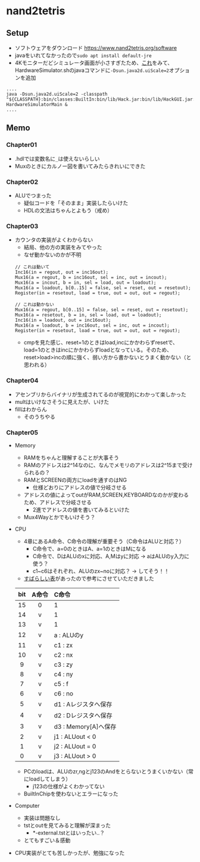 # nand2tetris
## Setup
- ソフトウェアをダウンロード https://www.nand2tetris.org/software<br>
- javaをいれてなかったので`sudo apt install default-jre`<br>
- 4Kモニターだどシミュレータ画面が小さすぎたため、[これ](http://nand2tetris-questions-and-answers-forum.52.s1.nabble.com/4k-resolution-not-DPI-aware-td4030046.html)をみて、HardwareSimulator.shのjavaコマンドに`-Dsun.java2d.uiScale=2`オプションを追加
```
....
java -Dsun.java2d.uiScale=2 -classpath "${CLASSPATH}:bin/classes:BuiltIn:bin/lib/Hack.jar:bin/lib/HackGUI.jar:bin/lib/Simulators.jar:bin/lib/SimulatorsGUI.jar:bin/lib/Compilers.jar" HardwareSimulatorMain &
....
```
## Memo
### Chapter01
- .hdlでは変数名に`_`は使えないらしい
- Muxのときにカルノー図を書いてみたらきれいにできた
### Chapter02
- ALUでつまった
  - 疑似コードを「そのまま」実装したらいけた
  - HDLの文法はちゃんとよもう（戒め）
### Chapter03
- カウンタの実装がよくわからない
  - 結局、他の方の実装をみてやった
  - なぜ動かないのかが不明
  ```
  // これは動いて
  Inc16(in = regout, out = inc16out);
  Mux16(a = regout, b = inc16out, sel = inc, out = incout);
  Mux16(a = incout, b = in, sel = load, out = loadout);
  Mux16(a = loadout, b[0..15] = false, sel = reset, out = resetout);
  Register(in = resetout, load = true, out = out, out = regout);

  // これは動かない
  Mux16(a = regout, b[0..15] = false, sel = reset, out = resetout);
  Mux16(a = resetout, b = in, sel = load, out = loadout);
  Inc16(in = loadout, out = inc16out);
  Mux16(a = loadout, b = inc16out, sel = inc, out = incout);
  Register(in = resetout, load = true, out = out, out = regout);
  ```
  - cmpを見た感じ、reset=1のときはload,incにかかわらずresetで、load=1のときはincにかかわらずloadとなっている。そのため、reset>load>incの順に強く、弱い方から書かないとうまく動かない（と思われる）
### Chapter04
- アセンブリからバイナリが生成されてるのが視覚的にわかって楽しかった
- multはいけなさそうに見えたが、いけた
- fillはわからん
  - そのうちやる
### Chapter05
- Memory
  - RAMをちゃんと理解することが大事そう
  - RAMのアドレスは2^14なのに、なんでメモリのアドレスは2^15まで受けられるの？
  - RAMとSCREENの両方にloadを通すのはNG
    - 仕様どおりにアドレスの値で分岐させる
  - アドレスの値によってoutがRAM,SCREEN,KEYBOARDなのかが変わるため、アドレスで分岐させる
    - 2進でアドレスの値を書いてみるといけた
  - Mux4Wayとかでもいけそう？
- CPU
  - 4章にあるA命令、C命令の理解が重要そう（C命令はALUと対応？）
    - C命令で、a=0のときはA、a=1のときはMになる
    - C命令で、DはALUのxに対応、A,Mはyに対応 -> aはALUのy入力に使う？
    - c1\~c6はそれぞれ、ALUのzx\~noに対応？ -> してそう！！
  - [すばらしい表](https://nihemak.hatenablog.com/entry/2019/04/28/150541#CPU)があったので参考にさせていただきました

  | bit  | A命令 | C命令|
  | :--: | :-:   | :-   |
  | 15 | 0 | 1 |
  | 14 | v | 1 |
  | 13 | v | 1 |
  | 12 | v |a : ALUのy |
  | 11 | v |c1 : zx |
  | 10 | v |c2 : nx |
  | 9  | v |c3 : zy |
  | 8  | v |c4 : ny |
  | 7  | v |c5 : f |
  | 6  | v |c6 : no |
  | 5  | v |d1 : Aレジスタへ保存 |
  | 4  | v |d2 : Dレジスタへ保存 |
  | 3  | v |d3 : Memory[A]へ保存 |
  | 2  | v |j1 : ALUout < 0 |
  | 1  | v |j2 : ALUout = 0 |
  | 0  | v |j3 : ALUout > 0 |
  - PCのloadは、ALUのzr,ngとj123のAndをとらないとうまくいかない（常にloadしてしまう）
    - j123の仕様がよくわかってない
  - BuiltInChipを使わないとエラーになった
- Computer
  - 実装は問題なし
  - tstとoutを見てみると理解が深まった
    - *-external.tstとはいったい..？
  - とてもすごい＆感動
- CPU実装がとても苦しかったが、勉強になった